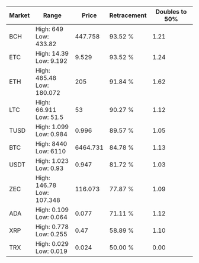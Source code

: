 | Market | Range | Price| Retracement | Doubles to 50% |
| --- | --- | --- | --- | --- |
| BCH | High: 649<br />Low: 433.82 | 447.758 | 93.52 % | 1.21 |
| ETC | High: 14.39<br />Low: 9.192 | 9.529 | 93.52 % | 1.24 |
| ETH | High: 485.48<br />Low: 180.072 | 205 | 91.84 % | 1.62 |
| LTC | High: 66.911<br />Low: 51.5 | 53 | 90.27 % | 1.12 |
| TUSD | High: 1.099<br />Low: 0.984 | 0.996 | 89.57 % | 1.05 |
| BTC | High: 8440<br />Low: 6110 | 6464.731 | 84.78 % | 1.13 |
| USDT | High: 1.023<br />Low: 0.93 | 0.947 | 81.72 % | 1.03 |
| ZEC | High: 146.78<br />Low: 107.348 | 116.073 | 77.87 % | 1.09 |
| ADA | High: 0.109<br />Low: 0.064 | 0.077 | 71.11 % | 1.12 |
| XRP | High: 0.778<br />Low: 0.255 | 0.47 | 58.89 % | 1.10 |
| TRX | High: 0.029<br />Low: 0.019 | 0.024 | 50.00 % | 0.00 |
